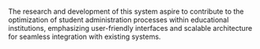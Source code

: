 The research and development of this system aspire to contribute to the optimization of student administration processes within educational institutions, emphasizing user-friendly interfaces and scalable architecture for seamless integration with existing systems. 
